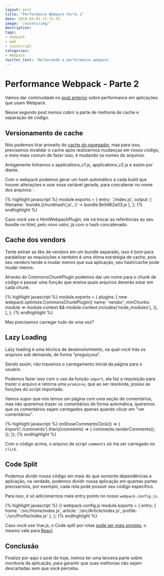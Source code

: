 ```yaml
---
layout: post
title: "Performance Webpack Parte 2"
date: 2018-04-03 21:15:33
image: '/assets/img/'
description:
tags:
- webpack
- web
- javascript
categories:
- Webpack
twitter_text: 'Melhorando a performance webpack'
---
```


# Performance Webpack - Parte 2

Vamos dar continuidade no [post anterior](https://caio.ninja/performance-webpack-parte-1/) sobre performance em aplicações que usam Webpack.

Nesse segundo post iremos cobrir a parte de melhoria de cache e separação de código.

## Versionamento de cache

Nós podemos tirar proveito do [cache do navegador](https://developers.google.com/web/fundamentals/performance/optimizing-content-efficiency/http-caching?hl=pt-br), mas para isso, precisamos invalidar o cache após realizarmos mudanças em nosso código, o meio mais comum de fazer isso, é mudando os nomes do arquivos.

Antigamente tínhamos o applications_v1.js, applications_v2.js e assim por diante.

Com o webpack podemos gerar um hash automático a cada build que houver alterações e usar essa variável gerada, para concatenar no nome dos arquivos:

{% highlight javascript %}
module.exports = {
    entry: './index.js',
    output: {
        filename: 'bundle.[chunkhash].js',
            // → bundle.8e0d62a03.js
    },
};
{% endhighlight %}

Caso você use o HtmlWebpackPlugin, ele irá trocar as referências ao seu bundle no html, pelo novo valor, já com o hash concatenado.

## Cache dos vendors

Tente extrair as libs de vendors em um bundle separado, isso é bom para paralelizar as requisições e também é uma ótima estratégia de cache, pois seu vendors tende a mudar menos que sua aplicação, seu hash/cache pode mudar menos.

Através do CommonsChunkPlugin podemos dar um nome para o chunk de código e passar uma função que ensina quais arquivos deverão estar em cada chunk.

{% highlight javascript %}
module.exports = {
    plugins: [
        new webpack.optimize.CommonsChunkPlugin({
            name: 'vendor',
            minChunks: module => module.context &&
                module.context.includes('node_modules'),
        }),
    ],
};
{% endhighlight %}

Mas precisamos carregar tudo de uma vez?

## Lazy Loading

Lazy loading é uma técnica de desenvolvimento, na qual você trás os arquivos sob demanda, de forma "preguiçosa".

Sendo assim, não travamos o carregamento inicial da página para o usuário.

Podemos fazer isso com o uso da função `import`, ela faz a requisição para trazer o arquivo e retorna uma `promisse`, que ao ser resolvida, possui as funções do script importado.

Vamos supor que nós temos um página com uma seção de comentários, mas não queremos trazer os comentários de forma automática, queremos que os comentários sejam carregados apenas quando clicar em "ver comentários".

{% highlight javascript %}
onShowCommentsClick(() => {
    import('./comments').then((comments) => {
        comments.renderComments();
    });
});
{% endhighlight %}

Com o código acima, o arquivo de script `comments` só iria ser carregado no `click`.


## Code Split
Podemos dividir nosso código em mais do que somente dependências e aplicação,  na verdade, podemos dividir nossa aplicação em quantas partes precisarmos, por exemplo, cada rota pode possuir seu código especifico.

Para isso, é só adicionarmos mais entry points no nosso `webpack.config.js`.

{% highlight javascript %}
// webpack.config.js
module.exports = {
    entry: {
        home: './src/Home/index.js',
        article: './src/Article/index.js',
        profile: './src/Profile/index.js'
    },
};
{% endhighlight %}

Caso você use Vue.js, o Code split por rotas [pode ser mais simples](https://router.vuejs.org/en/advanced/lazy-loading.html), o mesmo vale para [React](https://reactjs.org/docs/code-splitting.html)

## Conclusão

Finalizo por aqui o post de hoje, iremos ter uma terceira parte sobre monitoria da aplicação, para garantir que suas melhorias não sejam descartadas sem que você perceba.
